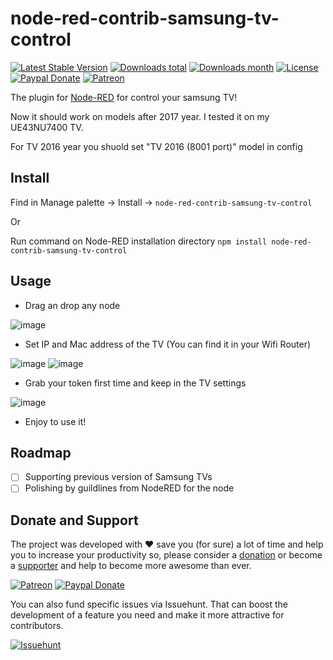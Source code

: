 node-red-contrib-samsung-tv-control
========================
[![Latest Stable Version](https://img.shields.io/npm/v/node-red-contrib-samsung-tv-control.svg)](https://www.npmjs.com/package/node-red-contrib-samsung-tv-control) [![Downloads total](https://img.shields.io/npm/dt/node-red-contrib-samsung-tv-control.svg)](https://www.npmjs.com/package/node-red-contrib-samsung-tv-control) [![Downloads month](https://img.shields.io/npm/dm/node-red-contrib-samsung-tv-control.svg)](https://www.npmjs.com/package/node-red-contrib-samsung-tv-control) [![License](https://img.shields.io/npm/l/node-red-contrib-samsung-tv-control.svg)](https://www.npmjs.com/package/node-red-contrib-samsung-tv-control) [![Paypal Donate](https://img.shields.io/badge/paypal-donate-blue.svg)](https://www.paypal.com/cgi-bin/webscr?cmd=_s-xclick&hosted_button_id=WUAAG2HH58WE4) [![Patreon](https://img.shields.io/badge/patreon-support-blue.svg)](https://www.patreon.com/toxblh)


The plugin for <a href="http://nodered.org" target="_new">Node-RED</a> for control your samsung TV!

Now it should work on models after 2017 year. I tested it on my UE43NU7400 TV.

For TV 2016 year you shuold set "TV 2016 (8001 port)" model in config

Install
-------
Find in Manage palette -> Install -> `node-red-contrib-samsung-tv-control`

Or

Run command on Node-RED installation directory `npm install node-red-contrib-samsung-tv-control`

Usage
------
- Drag an drop any node

![image](https://user-images.githubusercontent.com/2198153/72253254-0679dd00-35f9-11ea-87a1-8fc130dec58f.png)

- Set IP and Mac address of the TV (You can find it in your Wifi Router)

![image](https://user-images.githubusercontent.com/2198153/72253663-f57d9b80-35f9-11ea-839c-8bd9b0169193.png)
![image](https://user-images.githubusercontent.com/2198153/72253230-f8c45780-35f8-11ea-8305-47cba43960a0.png)

- Grab your token first time and keep in the TV settings

![image](https://user-images.githubusercontent.com/2198153/72253161-c9154f80-35f8-11ea-8fb5-5d2a113407a0.png)

- Enjoy to use it!

Roadmap
------

- [ ] Supporting previous version of Samsung TVs
- [ ] Polishing by guildlines from NodeRED for the node

## Donate and Support

The project was developed with ♥ save you (for sure) a lot of time and help you to increase your productivity so, please consider a [donation](https://www.paypal.com/cgi-bin/webscr?cmd=_s-xclick&hosted_button_id=WUAAG2HH58WE4) or become a [supporter](https://www.patreon.com/toxblh) and help to become more awesome than ever.

[![Patreon](https://img.shields.io/badge/patreon-support-blue.svg?style=for-the-badge&logo=patreon)](https://www.patreon.com/toxblh)
[![Paypal Donate](https://img.shields.io/badge/paypal-donate-blue.svg?style=for-the-badge&logo=paypal)](https://www.paypal.com/cgi-bin/webscr?cmd=_s-xclick&hosted_button_id=WUAAG2HH58WE4)

You can also fund specific issues via Issuehunt. That can boost the development of a feature you need and make it more attractive for contributors.

[![Issuehunt](https://raw.githubusercontent.com/toxblh/node-red-contrib-samsung-tv-control/master/static/issuehunt-button.png)](https://issuehunt.io/r/Toxblh/node-red-contrib-samsung-tv-control)
